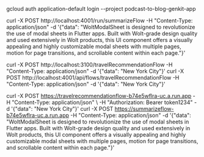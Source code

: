 gcloud auth application-default login --project podcast-to-blog-genkit-app

curl -X POST http://localhost:4001/run/summarizeFlow -H "Content-Type: application/json" -d '{"data": "WoltModalSheet is designed to revolutionize the use of modal sheets in Flutter apps. Built with Wolt-grade design quality and used extensively in Wolt products, this UI component offers a visually appealing and highly customizable modal sheets with multiple pages, motion for page transitions, and scrollable content within each page."}'

curl -X POST http://localhost:3100/travelRecommendationFlow -H "Content-Type: application/json" -d '{"data": "New York City"}'
curl -X POST http://localhost:4001/api/flows/travelRecommendationFlow -H "Content-Type: application/json" -d '{"data": "New York City"}'



curl -X POST https://travelrecommendationflow-b74e5wflra-uc.a.run.app -H "Content-Type: application/json" \ -H "Authorization: Bearer token1234" \-d '{"data": "New York City"}'
curl -X POST https://summarizeflow-b74e5wflra-uc.a.run.app -H "Content-Type: application/json" -d '{"data": "WoltModalSheet is designed to revolutionize the use of modal sheets in Flutter apps. Built with Wolt-grade design quality and used extensively in Wolt products, this UI component offers a visually appealing and highly customizable modal sheets with multiple pages, motion for page transitions, and scrollable content within each page."}'
